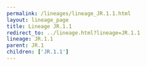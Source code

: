 ```yaml
---
permalink: /lineages/lineage_JR.1.1.html
layout: lineage_page
title: Lineage JR.1.1
redirect_to: ../lineage.html?lineage=JR.1.1
lineage: JR.1.1
parent: JR.1
children: ['JR.1.1']
---
```

